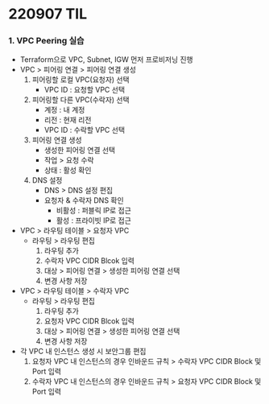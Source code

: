 # 220907 TIL
### 1. VPC Peering 실습
* Terraform으로 VPC, Subnet, IGW 먼저 프로비저닝 진행
* VPC > 피어링 연결 > 피어링 연결 생성
    1. 피어링할 로컬 VPC(요청자) 선택
        * VPC ID : 요청할 VPC 선택
    2. 피어링할 다른 VPC(수락자) 선택
        * 계정 : 내 계정
        * 리전 : 현재 리전
        * VPC ID : 수락할 VPC 선택
    3. 피어링 연결 생성
        * 생성한 피어링 연결 선택
        * 작업 > 요청 수락
        * 상태 : 활성 확인
    4. DNS 설정
        * DNS > DNS 설정 편집
        * 요청자 & 수락자 DNS 확인
            * 비활성 : 퍼블릭 IP로 접근
            * 활성 : 프라이빗 IP로 접근
* VPC > 라우팅 테이블 > 요청자 VPC
    * 라우팅 > 라우팅 편집
        1. 라우팅 추가
        2. 수락자 VPC CIDR Blcok 입력
        3. 대상 > 피어링 연결 > 생성한 피어링 연결 선택
        4. 변경 사항 저장
* VPC > 라우팅 테이블 > 수락자 VPC
    * 라우팅 > 라우팅 편집
        1. 라우팅 추가
        2. 요청자 VPC CIDR Blcok 입력
        3. 대상 > 피어링 연결 > 생성한 피어링 연결 선택
        4. 변경 사항 저장
* 각 VPC 내 인스턴스 생성 시 보안그룹 편집
    1. 요청자 VPC 내 인스턴스의 경우 인바운드 규칙 > 수락자 VPC CIDR Block 및 Port 입력
    2. 수락자 VPC 내 인스턴스의 경우 인바운드 규칙 > 요청자 VPC CIDR Block 및 Port 입력